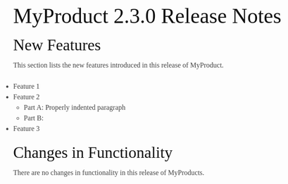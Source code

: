 <html>
<head>
<meta http-equiv="content-type" content="text/html; charset=utf-8">

<style>/*
 * https://bitbucket.org/kevinburke/markdowncss
 *
 * Copyright 2011 Kevin Burke unless otherwise noted.
 *
 *   Licensed under the Apache License, Version 2.0 (the "License");
 *   you may not use this file except in compliance with the License.
 *   You may obtain a copy of the License at
 *
 *       http://www.apache.org/licenses/LICENSE-2.0
 *
 *   Unless required by applicable law or agreed to in writing, software
 *   distributed under the License is distributed on an "AS IS" BASIS,
 *   WITHOUT WARRANTIES OR CONDITIONS OF ANY KIND, either express or implied.
 *   See the License for the specific language governing permissions and
 *   limitations under the License.
 *
 *   Some content is copyrighted by Twitter, Inc., and also released under an
 *   Apache License; these sections are noted in the source.
 */
body{
    margin: 0 auto;
    font-family: Georgia, Palatino, serif;
    color: #444444;
    line-height: 1;
    max-width: 960px;
    padding: 30px;
}
h1, h2, h3, h4 {
    color: #111111;
    font-weight: 400;
}
h1, h2, h3, h4, h5, p {
    margin-bottom: 24px;
    padding: 0;
}
h1 {
    font-size: 48px;
}
h2 {
    font-size: 36px;
    /* The bottom margin is small. It's designed to be used with gray meta text
     * below a post title. */
    margin: 24px 0 6px;
}
h3 {
    font-size: 24px;
}
h4 {
    font-size: 21px;
}
h5 {
    font-size: 18px;
}
a {
    color: #0099ff;
    margin: 0;
    padding: 0;
    vertical-align: baseline;
}
a:hover {
    text-decoration: none;
    color: #ff6600;
}
a:visited {
    color: purple;
}
ul, ol {
    padding: 0;
    margin: 0;
}
li {
    line-height: 24px;
}
li ul, li ul {
    margin-left: 24px;
}
p, ul, ol {
    font-size: 16px;
    line-height: 24px;
    max-width: 540px;
}
pre {
    padding: 0px 24px;
    max-width: 800px;
    white-space: pre-wrap;
}
code {
    font-family: Consolas, Monaco, Andale Mono, monospace;
    line-height: 1.5;
/*    font-size: 13px;*/
}
aside {
    display: block;
    float: right;
    width: 390px;
}
blockquote {
    border-left:.5em solid #eee;
    padding: 0 2em;
    margin-left:0;
    max-width: 476px;
}
blockquote  cite {
    font-size:14px;
    line-height:20px;
    color:#bfbfbf;
}
blockquote cite:before {
    content: '\2014 \00A0';
}

blockquote p {  
    color: #666;
    max-width: 460px;
}
hr {
    width: 540px;
    text-align: left;
    margin: 0 auto 0 0;
    color: #999;
}

/* Code below this line is copyright Twitter Inc. */

button,
input,
select,
textarea {
  font-size: 100%;
  margin: 0;
  vertical-align: baseline;
  *vertical-align: middle;
}
button, input {
  line-height: normal;
  *overflow: visible;
}
button::-moz-focus-inner, input::-moz-focus-inner {
  border: 0;
  padding: 0;
}
button,
input[type="button"],
input[type="reset"],
input[type="submit"] {
  cursor: pointer;
  -webkit-appearance: button;
}
input[type=checkbox], input[type=radio] {
  cursor: pointer;
}
/* override default chrome & firefox settings */
input:not([type="image"]), textarea {
  -webkit-box-sizing: content-box;
  -moz-box-sizing: content-box;
  box-sizing: content-box;
}

input[type="search"] {
  -webkit-appearance: textfield;
  -webkit-box-sizing: content-box;
  -moz-box-sizing: content-box;
  box-sizing: content-box;
}
input[type="search"]::-webkit-search-decoration {
  -webkit-appearance: none;
}
label,
input,
select,
textarea {
  font-family: "Helvetica Neue", Helvetica, Arial, sans-serif;
  font-size: 13px;
  font-weight: normal;
  line-height: normal;
  margin-bottom: 18px;
}
input[type=checkbox], input[type=radio] {
  cursor: pointer;
  margin-bottom: 0;
}
input[type=text],
input[type=password],
textarea,
select {
  display: inline-block;
  width: 210px;
  padding: 4px;
  font-size: 13px;
  font-weight: normal;
  line-height: 18px;
  height: 18px;
  color: #808080;
  border: 1px solid #ccc;
  -webkit-border-radius: 3px;
  -moz-border-radius: 3px;
  border-radius: 3px;
}
select, input[type=file] {
  height: 27px;
  line-height: 27px;
}
textarea {
  height: auto;
}

/* grey out placeholders */
:-moz-placeholder {
  color: #bfbfbf;
}
::-webkit-input-placeholder {
  color: #bfbfbf;
}

input[type=text],
input[type=password],
select,
textarea {
  -webkit-transition: border linear 0.2s, box-shadow linear 0.2s;
  -moz-transition: border linear 0.2s, box-shadow linear 0.2s;
  transition: border linear 0.2s, box-shadow linear 0.2s;
  -webkit-box-shadow: inset 0 1px 3px rgba(0, 0, 0, 0.1);
  -moz-box-shadow: inset 0 1px 3px rgba(0, 0, 0, 0.1);
  box-shadow: inset 0 1px 3px rgba(0, 0, 0, 0.1);
}
input[type=text]:focus, input[type=password]:focus, textarea:focus {
  outline: none;
  border-color: rgba(82, 168, 236, 0.8);
  -webkit-box-shadow: inset 0 1px 3px rgba(0, 0, 0, 0.1), 0 0 8px rgba(82, 168, 236, 0.6);
  -moz-box-shadow: inset 0 1px 3px rgba(0, 0, 0, 0.1), 0 0 8px rgba(82, 168, 236, 0.6);
  box-shadow: inset 0 1px 3px rgba(0, 0, 0, 0.1), 0 0 8px rgba(82, 168, 236, 0.6);
}

/* buttons */
button {
  display: inline-block;
  padding: 4px 14px;
  font-family: "Helvetica Neue", Helvetica, Arial, sans-serif;
  font-size: 13px;
  line-height: 18px;
  -webkit-border-radius: 4px;
  -moz-border-radius: 4px;
  border-radius: 4px;
  -webkit-box-shadow: inset 0 1px 0 rgba(255, 255, 255, 0.2), 0 1px 2px rgba(0, 0, 0, 0.05);
  -moz-box-shadow: inset 0 1px 0 rgba(255, 255, 255, 0.2), 0 1px 2px rgba(0, 0, 0, 0.05);
  box-shadow: inset 0 1px 0 rgba(255, 255, 255, 0.2), 0 1px 2px rgba(0, 0, 0, 0.05);
  background-color: #0064cd;
  background-repeat: repeat-x;
  background-image: -khtml-gradient(linear, left top, left bottom, from(#049cdb), to(#0064cd));
  background-image: -moz-linear-gradient(top, #049cdb, #0064cd);
  background-image: -ms-linear-gradient(top, #049cdb, #0064cd);
  background-image: -webkit-gradient(linear, left top, left bottom, color-stop(0%, #049cdb), color-stop(100%, #0064cd));
  background-image: -webkit-linear-gradient(top, #049cdb, #0064cd);
  background-image: -o-linear-gradient(top, #049cdb, #0064cd);
  background-image: linear-gradient(top, #049cdb, #0064cd);
  color: #fff;
  text-shadow: 0 -1px 0 rgba(0, 0, 0, 0.25);
  border: 1px solid #004b9a;
  border-bottom-color: #003f81;
  -webkit-transition: 0.1s linear all;
  -moz-transition: 0.1s linear all;
  transition: 0.1s linear all;
  border-color: #0064cd #0064cd #003f81;
  border-color: rgba(0, 0, 0, 0.1) rgba(0, 0, 0, 0.1) rgba(0, 0, 0, 0.25);
}
button:hover {
  color: #fff;
  background-position: 0 -15px;
  text-decoration: none;
}
button:active {
  -webkit-box-shadow: inset 0 3px 7px rgba(0, 0, 0, 0.15), 0 1px 2px rgba(0, 0, 0, 0.05);
  -moz-box-shadow: inset 0 3px 7px rgba(0, 0, 0, 0.15), 0 1px 2px rgba(0, 0, 0, 0.05);
  box-shadow: inset 0 3px 7px rgba(0, 0, 0, 0.15), 0 1px 2px rgba(0, 0, 0, 0.05);
}
button::-moz-focus-inner {
  padding: 0;
  border: 0;
}
</style>
</head>
<body>
<h1 id="MyProduct.2.3.0.Release.Notes">MyProduct 2.3.0 Release Notes</h1>

<h2 id="New.Features">New Features</h2>

<p>This section lists the new features introduced in this release of MyProduct.</p>

<ul>
<li>Feature 1</li>
<li>Feature 2

<ul>
<li>Part A:
  Properly indented paragraph</li>
<li>Part B:</li>
</ul>
</li>
<li>Feature 3</li>
</ul>


<h2 id="Changes.in.Functionality">Changes in Functionality</h2>

<p>There are no changes in functionality in this release of MyProducts.</p>
</body>
</html>
